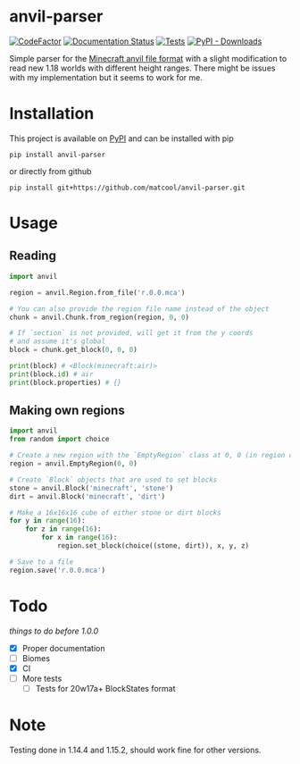 # anvil-parser

[![CodeFactor](https://www.codefactor.io/repository/github/matcool/anvil-parser/badge/master)](https://www.codefactor.io/repository/github/matcool/anvil-parser/overview/master)
[![Documentation Status](https://readthedocs.org/projects/anvil-parser/badge/?version=latest)](https://anvil-parser.readthedocs.io/en/latest/?badge=latest)
[![Tests](https://github.com/matcool/anvil-parser/actions/workflows/run-pytest.yml/badge.svg)](https://github.com/matcool/anvil-parser/actions/workflows/run-pytest.yml)
[![PyPI - Downloads](https://img.shields.io/pypi/dm/anvil-parser)](https://pypi.org/project/anvil-parser/)

Simple parser for the [Minecraft anvil file format](https://minecraft.gamepedia.com/Anvil_file_format) with a slight modification to read new 1.18 worlds with different height ranges. There might be issues with my implementation but it seems to work for me.
# Installation
This project is available on [PyPI](https://pypi.org/project/anvil-parser/) and can be installed with pip
```
pip install anvil-parser
```
or directly from github
```
pip install git+https://github.com/matcool/anvil-parser.git
```
# Usage
## Reading
```python
import anvil

region = anvil.Region.from_file('r.0.0.mca')

# You can also provide the region file name instead of the object
chunk = anvil.Chunk.from_region(region, 0, 0)

# If `section` is not provided, will get it from the y coords
# and assume it's global
block = chunk.get_block(0, 0, 0)

print(block) # <Block(minecraft:air)>
print(block.id) # air
print(block.properties) # {}
```
## Making own regions
```python
import anvil
from random import choice

# Create a new region with the `EmptyRegion` class at 0, 0 (in region coords)
region = anvil.EmptyRegion(0, 0)

# Create `Block` objects that are used to set blocks
stone = anvil.Block('minecraft', 'stone')
dirt = anvil.Block('minecraft', 'dirt')

# Make a 16x16x16 cube of either stone or dirt blocks
for y in range(16):
    for z in range(16):
        for x in range(16):
            region.set_block(choice((stone, dirt)), x, y, z)

# Save to a file
region.save('r.0.0.mca')
```
# Todo
*things to do before 1.0.0*
- [x] Proper documentation
- [ ] Biomes
- [x] CI
- [ ] More tests
  - [ ] Tests for 20w17a+ BlockStates format
# Note
Testing done in 1.14.4 and 1.15.2, should work fine for other versions.
